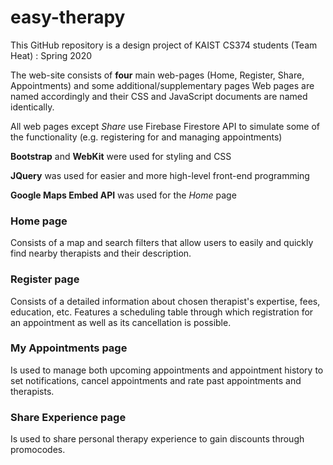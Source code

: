# easy-therapy

This GitHub repository is a design project of KAIST CS374 students (Team Heat) : Spring 2020


The web-site consists of **four** main web-pages (Home, Register, Share, Appointments) and some additional/supplementary pages 
Web pages are named accordingly and their CSS and JavaScript documents are named identically.

All web pages except *Share* use Firebase Firestore API to simulate some of 
the functionality (e.g. registering for and managing appointments)

**Bootstrap** and **WebKit** were used for styling and CSS

**JQuery** was used for easier and more high-level front-end programming

**Google Maps Embed API** was used for the *Home* page

### Home page
Consists of a map and search filters that allow users to easily and quickly find nearby therapists and their description.

### Register page
Consists of a detailed information about chosen therapist's expertise, fees, education, etc. Features a scheduling table through which registration for an appointment as well as its cancellation is possible.

### My Appointments page
Is used to manage both upcoming appointments and appointment history to set notifications, cancel appointments and rate past appointments and therapists. 

### Share Experience page
Is used to share personal therapy experience to gain discounts through promocodes. 


